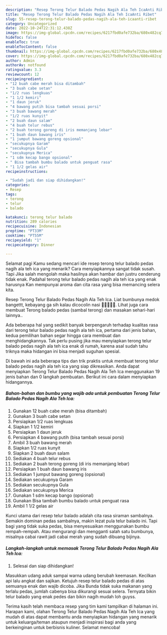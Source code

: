 ```yaml
---
description: "Resep Terong Telur Balado Pedas Nagih Ala Teh IcaAnti Ribet"
title: "Resep Terong Telur Balado Pedas Nagih Ala Teh IcaAnti Ribet"
slug: 55-resep-terong-telur-balado-pedas-nagih-ala-teh-icaanti-ribet
category: Uncategorized
date: 2022-10-24T22:31:12.438Z
image: https://img-global.cpcdn.com/recipes/6217fbd0afe732ba/680x482cq70/terong-telur-balado-pedas-nagih-ala-teh-ica-foto-resep-utama.jpg
hideToc: false
enableToc: true
enableTocContent: false
thumbnail: https://img-global.cpcdn.com/recipes/6217fbd0afe732ba/680x482cq70/terong-telur-balado-pedas-nagih-ala-teh-ica-foto-resep-utama.jpg
cover: https://img-global.cpcdn.com/recipes/6217fbd0afe732ba/680x482cq70/terong-telur-balado-pedas-nagih-ala-teh-ica-foto-resep-utama.jpg
author: Admin
authorAv: notfound
ratingvalue: 3.3
reviewcount: 12
recipeingredient:
- "12 buah cabe merah bisa ditambah"
- "3 buah cabe setan"
- "1/2 ruas lengkuas"
- "1 1/2 kemiri"
- "1 daun jeruk"
- "4 bawang putih bisa tambah sesuai porsi"
- "3 buah bawang merah"
- "1/2 ruas kunyit"
- "2 buah daun salam"
- "4 buah telur rebus"
- "2 buah terong goreng di iris memanjang lebar"
- "1 buah daun bawang iris"
- "1 jumput bawang goreng opsional"
- "secukupnya Garam"
- "secukupnya Gula"
- "secukupnya Merica"
- "1 sdm kecap bango opsional"
- " Bisa tambah bumbu balado untuk penguat rasa"
- "1 1/2 gelas air"
recipeinstructions:

- "Sudah jadi dan siap dihidangkan!"
categories:
- Resep
tags:
- terong
- telur
- balado

katakunci: terong telur balado 
nutrition: 289 calories
recipecuisine: Indonesian
preptime: "PT33M"
cooktime: "PT55M"
recipeyield: "1"
recipecategory: Dinner

---
```



Selamat pagi Kamu sedang mencari ide resep terong telur balado pedas nagih ala teh ica yang menarik? Cara menyiapkannya sangat tidak susah. Tapi Jika salah mengolah maka hasilnya akan hambar dan justru cenderung tidak enak. Padahal terong telur balado pedas nagih ala teh ica yang enak harusnya Kan mempunyai aroma dan cita rasa yang bisa memancing selera kita.


Resep Terong Telur Balado Pedas Nagih Ala Teh Ica. Liat bumbunya medok bangettt, kebayang ga sih kalau dicocolin nasi 🤤🤤🤤🤤🤤. Lihat juga cara membuat Terong balado pedas (sambal terong) dan masakan sehari-hari lainnya..

Ada beberapa hal yang sedikit banyak berpengaruh terhadap kualitas rasa dari terong telur balado pedas nagih ala teh ica, pertama dari jenis bahan, kedua pemilihan bahan segar hingga cara membuat dan menghidangkannya. Tak perlu pusing jika mau menyiapkan terong telur balado pedas nagih ala teh ica enak di rumah, karena asal sudah tahu triknya maka hidangan ini bisa menjadi suguhan spesial.


Di bawah ini ada beberapa tips dan trik praktis untuk membuat terong telur balado pedas nagih ala teh ica yang siap dikreasikan. Anda dapat menyiapkan Terong Telur Balado Pedas Nagih Ala Teh Ica menggunakan 19 jenis bahan dan 0 langkah pembuatan. Berikut ini cara dalam menyiapkan hidangannya.

<!--inarticleads1-->

##### Bahan-bahan dan bumbu yang wajib ada untuk pembuatan Terong Telur Balado Pedas Nagih Ala Teh Ica:

1. Gunakan 12 buah cabe merah (bisa ditambah)
1. Gunakan 3 buah cabe setan
1. Persiapkan 1/2 ruas lengkuas
1. Siapkan 1 1/2 kemiri
1. Persiapkan 1 daun jeruk
1. Persiapkan 4 bawang putih (bisa tambah sesuai porsi)
1. Ambil 3 buah bawang merah
1. Siapkan 1/2 ruas kunyit
1. Siapkan 2 buah daun salam
1. Sediakan 4 buah telur rebus
1. Sediakan 2 buah terong goreng (di iris memanjang lebar)
1. Persiapkan 1 buah daun bawang iris
1. Sediakan 1 jumput bawang goreng (opsional)
1. Sediakan secukupnya Garam
1. Sediakan secukupnya Gula
1. Sediakan secukupnya Merica
1. Gunakan 1 sdm kecap bango (opsional)
1. Gunakan  Bisa tambah bumbu balado untuk penguat rasa
1. Ambil 1 1/2 gelas air


Kunci utama dari resep telur balado adalah cita rasa siraman sambalnya. Semakin dominan pedas sambalnya, makin lezat pula telur balado ini. Tapi bagi yang tidak suka pedas, bisa menyesuaikan menggunakan bumbu rempah-rempah. Atau mengurangi dan mengganti salah satu bumbunya, misalnya cabai rawit jadi cabai merah yang sudah dibuang bijinya. 

<!--inarticleads2-->

##### Langkah-langkah untuk memasak Terong Telur Balado Pedas Nagih Ala Teh Ica:


1. Selesai dan siap dihidangkan!

Masukkan udang aduk sampai warna udang berubah keemasan. Kecilkan api lalu angkat dan sajikan. Ketujuh resep telur balado pedas di atas semuanya enak dan wajib dicoba. Jika Bunda tidak suka makanan yang terlalu pedas, jumlah cabenya bisa dikurangi sesuai selera. Ternyata bikin telur balado yang enak pedes dan bikin nagih mudah loh guyss. 

Terima kasih telah membaca resep yang tim kami tampilkan di halaman ini. Harapan kami, olahan Terong Telur Balado Pedas Nagih Ala Teh Ica yang mudah di atas dapat membantu anda menyiapkan hidangan yang menarik untuk keluarga/teman ataupun menjadi inspirasi bagi anda yang berkeinginan untuk berbisnis kuliner. Selamat mencoba!
